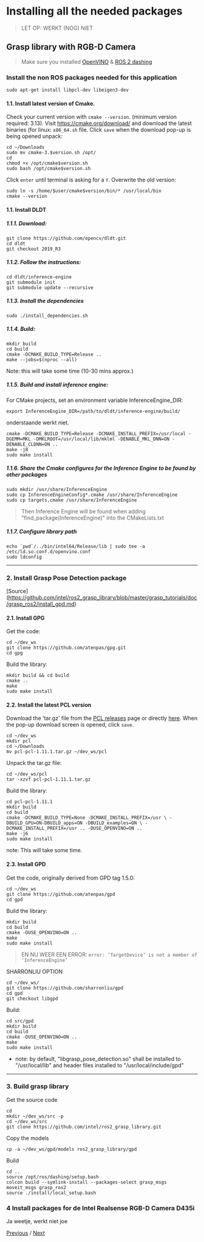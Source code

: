 # Installing all the needed packages
> LET OP: WERKT (NOG) NIET
## Grasp library with RGB-D Camera
>Make sure you installed [OpenVINO](https://github.com/mattijsk14/BinPicking/blob/main/Installation/2%20-%20Install%20OpenVINO.md) & [ROS 2 dashing](https://github.com/mattijsk14/BinPicking/blob/main/Installation/1%20-%20Install%20ROS%202.md)

### Install the non ROS packages needed for this application
```
sudo apt-get install libpcl-dev libeigen3-dev
```
#### 1.1. Install latest version of Cmake.
Check your current version with `cmake --version`. (minimum version required: 3.13).
Visit https://cmake.org/download/ and download the latest binaries (for linux: `x86_64.sh` file.
Click `save` when the download pop-up is being opened
unpack:
```
cd ~/Downloads
sudo mv cmake-3.$version.sh /opt/
cd
chmod +x /opt/cmake$version.sh
sudo bash /opt/cmake$version.sh
```
Click `enter` until terminal is asking for a `Y`.
Overwrite the old version:
```
sudo ln -s /home/$user/cmake$version/bin/* /usr/local/bin
cmake --version
```

#### 1.1. Install DLDT
##### 1.1.1. Download:
```
git clone https://github.com/opencv/dldt.git
cd dldt
git checkout 2019_R3
```
##### 1.1.2. Follow the instructions:
```
cd dldt/inference-engine
git submodule init
git submodule update --recursive
```
##### 1.1.3. Install the dependencies
```
sudo ./install_dependencies.sh
```
##### 1.1.4. Build:
```
mkdir build
cd build
cmake -DCMAKE_BUILD_TYPE=Release ..
make --jobs=$(nproc --all)
```
Note: this will take some time (10-30 mins approx.)

##### 1.1.5. Build and install inference engine:
For CMake projects, set an environment variable InferenceEngine_DIR:
```
export InferenceEngine_DIR=/path/to/dldt/inference-engine/build/
```
onderstaande werkt niet.
```
cmake -DCMAKE_BUILD_TYPE=Release -DCMAKE_INSTALL_PREFIX=/usr/local -DGEMM=MKL -DMKLROOT=/usr/local/lib/mklml -DENABLE_MKL_DNN=ON -DENABLE_CLDNN=ON ..
make -j8
sudo make install
```

##### 1.1.6. Share the Cmake configures for the Inference Engine to be found by other packages
```
sudo mkdir /usr/share/InferenceEngine
sudo cp InferenceEngineConfig*.cmake /usr/share/InferenceEngine
sudo cp targets.cmake /usr/share/InferenceEngine
```
> Then Inference Engine will be found when adding "find_package(InferenceEngine)" into the CMakeLists.txt

##### 1.1.7. Configure library path
```
echo `pwd`/../bin/intel64/Release/lib | sudo tee -a /etc/ld.so.conf.d/openvino.conf
sudo ldconfig

```
_______




### 2. Install Grasp Pose Detection package 
[Source] (https://github.com/intel/ros2_grasp_library/blob/master/grasp_tutorials/doc/grasp_ros2/install_gpd.md)


#### 2.1. Install GPG
Get the code:
```
cd ~/dev_ws
git clone https://github.com/atenpas/gpg.git
cd gpg
```
Build the library:
```
mkdir build && cd build
cmake ..
make
sudo make install
```
#### 2.2. Install the latest PCL version
Download the 'tar.gz' file from the [PCL releases](https://github.com/PointCloudLibrary/pcl/releases) page or directly [here](https://github.com/PointCloudLibrary/pcl/archive/refs/tags/pcl-1.11.1.tar.gz). When the pop-up download screen is opened, click `save`.
```
cd ~/dev_ws
mkdir pcl
cd ~/Downloads
mv pcl-pcl-1.11.1.tar.gz ~/dev_ws/pcl
```
Unpack the tar.gz file:
```
cd ~/dev_ws/pcl
tar -xzvf pcl-pcl-1.11.1.tar.gz
```
Build the library:
```
cd pcl-pcl-1.11.1
mkdir build
cd build
cmake -DCMAKE_BUILD_TYPE=None -DCMAKE_INSTALL_PREFIX=/usr \ -DBUILD_GPU=ON-DBUILD_apps=ON -DBUILD_examples=ON \ -DCMAKE_INSTALL_PREFIX=/usr .. -DUSE_OPENVINO=ON ..
make -j6
sudo make install
```
note: This will take some time.

#### 2.3. Install GPD
Get the code, originally derived from GPD tag 1.5.0:
```
cd ~/dev_ws
git clone https://github.com/atenpas/gpd
cd gpd
```
Build the library:
```
mkdir build
cd build
cmake -DUSE_OPENVINO=ON ..
make
sudo make install
```
> EN NU WEER EEN ERROR: `error: ‘TargetDevice’ is not a member of ‘InferenceEngine’`

SHARRONLIU OPTION
```
cd ~/dev_ws/
git clone https://github.com/sharronliu/gpd
cd gpd
git checkout libgpd
```
Build:
```
cd src/gpd
mkdir build
cd build
cmake -DUSE_OPENVINO=ON ..
make
sudo make install
```

- note: by default, "libgrasp_pose_detection.so" shall be installed to "/usr/local/lib" and header files installed to "/usr/local/include/gpd"
______________
### 3. Build grasp library
Get the source code
```
cd
mkdir ~/dev_ws/src -p
cd ~/dev_ws/src
git clone https://github.com/intel/ros2_grasp_library.git
```
Copy the models
```
cp -a ~/dev_ws/gpd/models ros2_grasp_library/gpd 
```
Build
```
cd ..
source /opt/ros/dashing/setup.bash
colcon build --symlink-install --packages-select grasp_msgs moveit_msgs grasp_ros2
source ./install/local_setup.bash
```



### 4 Install packages for de Intel Realsense RGB-D Camera D435i
Ja weetje, werkt niet joe

[Previous](https://github.com/mattijsk14/BinPicking/blob/main/Installation/2%20-%20Install%20OpenVINO.md) / [Next]()
